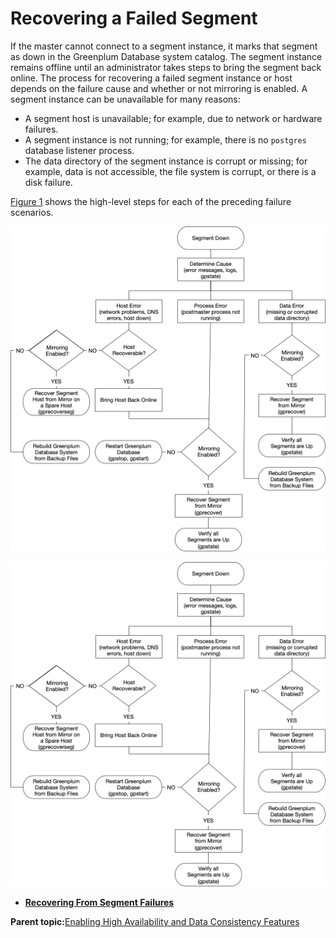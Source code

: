 # Recovering a Failed Segment 

If the master cannot connect to a segment instance, it marks that segment as down in the Greenplum Database system catalog. The segment instance remains offline until an administrator takes steps to bring the segment back online. The process for recovering a failed segment instance or host depends on the failure cause and whether or not mirroring is enabled. A segment instance can be unavailable for many reasons:

-   A segment host is unavailable; for example, due to network or hardware failures.
-   A segment instance is not running; for example, there is no `postgres` database listener process.
-   The data directory of the segment instance is corrupt or missing; for example, data is not accessible, the file system is corrupt, or there is a disk failure.

[Figure 1](#ki155628) shows the high-level steps for each of the preceding failure scenarios.

![](../../graphics/recovermatrix.png "Segment Failure Troubleshooting Matrix")

![](../../graphics/recovermatrix.png "Segment Failure Troubleshooting Matrix")

-   **[Recovering From Segment Failures](../../highavail/topics/g-recovering-from-segment-failures.html)**  


**Parent topic:**[Enabling High Availability and Data Consistency Features](../../highavail/topics/g-enabling-high-availability-features.html)

